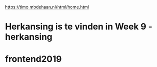 https://timo.mbdehaan.nl/html/home.html
# Herkansing is te vinden in Week 9 - herkansing
# frontend2019
